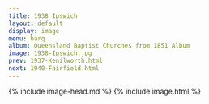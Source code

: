 ```yaml
---
title: 1938 Ipswich
layout: default
display: image
menu: barq
album: Queensland Baptist Churches from 1851 Album
image: 1938-Ipswich.jpg
prev: 1937-Kenilworth.html
next: 1940-Fairfield.html
---
```

{% include image-head.md %}
{% include image.html %}